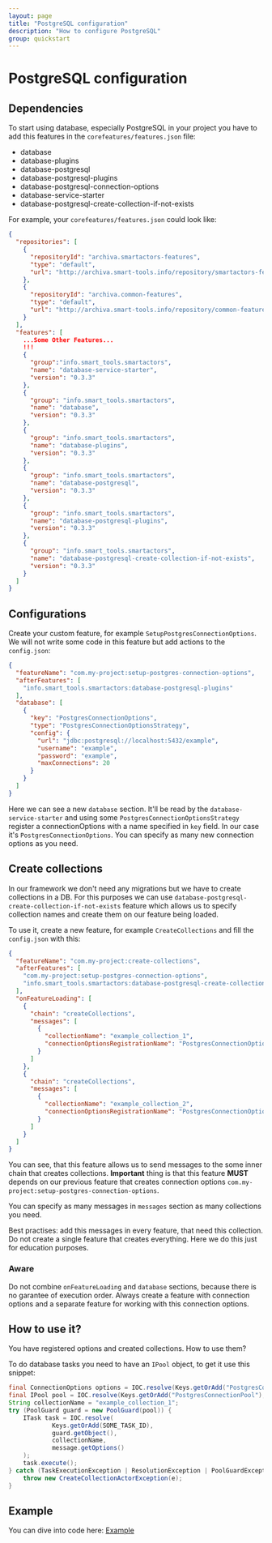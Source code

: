 ```yaml
---
layout: page
title: "PostgreSQL configuration"
description: "How to configure PostgreSQL"
group: quickstart
---
```


# PostgreSQL configuration

## Dependencies

To start using database, especially PostgreSQL in your project you have to add this features in the `corefeatures/features.json` file:

- database
- database-plugins
- database-postgresql
- database-postgresql-plugins
- database-postgresql-connection-options
- database-service-starter
- database-postgresql-create-collection-if-not-exists

For example, your `corefeatures/features.json` could look like:

```json
{
  "repositories": [
    {
      "repositoryId": "archiva.smartactors-features",
      "type": "default",
      "url": "http://archiva.smart-tools.info/repository/smartactors-features/"
    },
    {
      "repositoryId": "archiva.common-features",
      "type": "default",
      "url": "http://archiva.smart-tools.info/repository/common-features/"
    }
  ],
  "features": [
    ...Some Other Features...
    !!!
    {
      "group":"info.smart_tools.smartactors",
      "name": "database-service-starter",
      "version": "0.3.3"
    },
    {
      "group": "info.smart_tools.smartactors",
      "name": "database",
      "version": "0.3.3"
    },
    {
      "group": "info.smart_tools.smartactors",
      "name": "database-plugins",
      "version": "0.3.3"
    },
    {
      "group": "info.smart_tools.smartactors",
      "name": "database-postgresql",
      "version": "0.3.3"
    },
    {
      "group": "info.smart_tools.smartactors",
      "name": "database-postgresql-plugins",
      "version": "0.3.3"
    },
    {
      "group": "info.smart_tools.smartactors",
      "name": "database-postgresql-create-collection-if-not-exists",
      "version": "0.3.3"
    }
  ]
}
```

## Configurations

Create your custom feature, for example `SetupPostgresConnectionOptions`. We will not write some code in this feature but add actions to the `config.json`:

```json
{
  "featureName": "com.my-project:setup-postgres-connection-options",
  "afterFeatures": [
    "info.smart_tools.smartactors:database-postgresql-plugins"
  ],
  "database": [
    {
      "key": "PostgresConnectionOptions",
      "type": "PostgresConnectionOptionsStrategy",
      "config": {
        "url": "jdbc:postgresql://localhost:5432/example",
        "username": "example",
        "password": "example",
        "maxConnections": 20
      }
    }
  ]
}
```

Here we can see a new `database` section. It'll be read by the `database-service-starter` and using some `PostgresConnectionOptionsStrategy` register a connectionOptions with a name specified in `key` field. In our case it's `PostgresConnectionOptions`. You can specify as many new connection options as you need.

## Create collections

In our framework we don't need any migrations but we have to create collections in a DB. For this purposes we can use `database-postgresql-create-collection-if-not-exists` feature which allows us to specify collection names and create them on our feature being loaded.

To use it, create a new feature, for example `CreateCollections` and fill the `config.json` with this:

```json
{
  "featureName": "com.my-project:create-collections",
  "afterFeatures": [
    "com.my-project:setup-postgres-connection-options",
    "info.smart_tools.smartactors:database-postgresql-create-collection-if-not-exists"
  ],
  "onFeatureLoading": [
    {
      "chain": "createCollections",
      "messages": [
        {
          "collectionName": "example_collection_1",
          "connectionOptionsRegistrationName": "PostgresConnectionOptions"
        }
      ]
    },
    {
      "chain": "createCollections",
      "messages": [
        {
          "collectionName": "example_collection_2",
          "connectionOptionsRegistrationName": "PostgresConnectionOptions"
        }
      ]
    }
  ]
}
```

You can see, that this feature allows us to send messages to the some inner chain that creates collections. **Important** thing is that this feature **MUST** depends on our previous feature that creates connection options `com.my-project:setup-postgres-connection-options`.

You can specify as many messages in `messages` section as many collections you need.

Best practises: add this messages in every feature, that need this collection. Do not create a single feature that creates everything. Here we do this just for education purposes.

### Aware

Do not combine `onFeatureLoading` and `database` sections, because there is no garantee of execution order. Always create a feature with connection options and a separate feature for working with this connection options.

## How to use it?

You have registered options and created collections. How to use them?

To do database tasks you need to have an `IPool` object, to get it use this snippet:

```java
final ConnectionOptions options = IOC.resolve(Keys.getOrAdd("PostgresConnectionOptions"));
final IPool pool = IOC.resolve(Keys.getOrAdd("PostgresConnectionPool"), options);
String collectionName = "example_collection_1";
try (PoolGuard guard = new PoolGuard(pool)) {
    ITask task = IOC.resolve(
            Keys.getOrAdd(SOME_TASK_ID),
            guard.getObject(),
            collectionName,
            message.getOptions()
    );
    task.execute();
} catch (TaskExecutionException | ResolutionException | PoolGuardException e) {
    throw new CreateCollectionActorException(e);
}
```

## Example

You can dive into code here: [Example](https://github.com/SmartTools/tutorials/tree/master/src/postgresql_setup)
